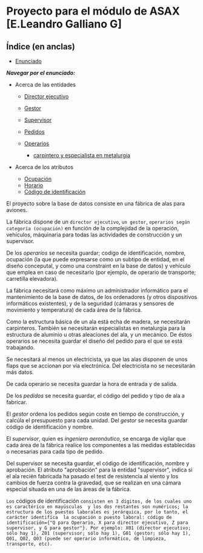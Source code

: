 # Proyecto para el módulo de ASAX [E.Leandro Galliano G]

## Índice (en anclas)

* [Enunciado](#enun)

___Navegar por el enunciado:___
 
* Acerca de las entidades

	* [Director ejecutivo](#x)
	* [Gestor](#g)
	* [Supervisor](#z)
	* [Pedidos](#p)
	* [Operarios](#o)

		* [carpintero y especialista en metalurgia](#cm)

* Acerca de los atributos

	* [Ocupación](#ocu)
	* [Horario](#hor)
	* [Código de identificación](#cid)


El <a name="enun">proyecto</a> sobre la base de datos consiste en una fábrica de alas para aviones.

La fábrica dispone de un `director ejecutivo`, `un gestor`, `operarios según categoría (ocupación)` en función de la 
complejidad de la operación, vehículos, máquinaria para todas las actividades de construcción y un supervisor.

De los <a name="o">_operarios_</a> se necesita guardar; codigo de identificación, nombre, <a name="ocu">ocupación</a> (la que puede expresarse 
como un subtipo de entidad, en el diseño conceputal, y como una constraint en la base de datos) y vehículo que emplea en caso de 
necesitarlo (por ejemplo, de operario de transporte; carretilla elevadora). 

La fábrica necesitará como máximo un administrador informático para el mantenimiento de la base de datos, de los ordenadores 
(y otros dispositivos informáticos existentes), y de la seguridad (cámaras y sensores de movimiento y temperatura) de cada
área de la fábrica.

Como la <a name="cm">estructura básica de un ala</a> está echa de madera, se necesitarán carpinteros.
También se necesitarán especialistas en metalurgia para la estructura de aluminio u otras aleaciones del ala, y
un mecánico. De éstos operarios se necesita guardar el diseño del pedido para el que se está trabajando.

Se necesitará al menos un electricista, ya que las alas disponen de unos flaps que se accionan por vía electrónica.
Del electricista no se necesitarán más datos.

De cada operario se necesita guardar la <a name="hor">hora de entrada y de salida</a>.

De los <a name="p">_pedidos_</a> se necesita guardar, el código del pedido y tipo de ala a fabricar.

El <a name="g">_gestor_</a> ordena los pedidos según coste en tiempo de construcción, y calcúla el presupuesto para cada unidad.
Del _gestor_ se necesita guardar código de identificación y nombre.

El <a name="z">_supervisor_</a>, quien es _ingeniero aeronáutico_, se encarga de vigilar que cada área de la fábrica realice los componentes a las medidas establecidas o necesarias para cada tipo de pedido.

Del supervisor se necesita guardar, el código de identificación, nombre y aprobación.
El atributo "aprobación" para la entidad "supervisor", indica si el ala recién fabricada ha pasado el test de resistencia
al viento y los cambios de fuerza contra la gravedad, que se realizan en una cámara especial situada en una de las áreas
de la fábrica.

`Los` <a name="cid">códigos de identificación</a> ```consisten en 3 dígitos, de los cuales uno es caractérico en mayúsculas 
y los dos restantes son numéricos; la estructura de los puestos laborales es jerárquica, por lo tanto, el carácter identifíca 
la ocupación o puesto laboral: código de identificación={"Q para Operario, X para director ejecutivo, Z para supervisor,
y G para gestor"}. Por ejemplo: X01 (director ejecutivo; sólo hay 1), Z01 (supervisor; sólo hay 1), G01 (gestor; sólo hay 1), Q01, Q02, Q03 (puede ser operario informático, de limpieza, transporte, etc).```
